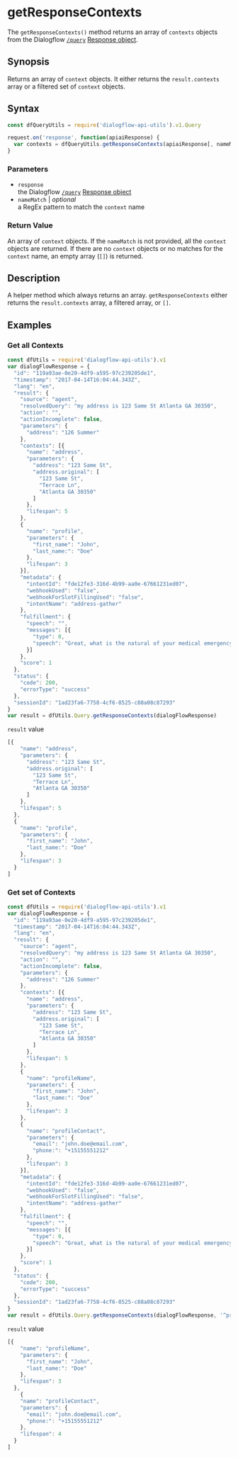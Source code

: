 # getResponseContexts
The `getResponseContexts()` method returns an array of `contexts` objects from the Dialogflow [`/query`](https://dialogflow.com/docs/reference/agent/query#get_and_post_responses) [Response object](https://dialogflow.com/docs/reference/agent/query#get_and_post_responses).

## Synopsis
Returns an array of `context` objects. It either returns the `result.contexts` array or a filtered set of `context` objects.

## Syntax

```js
const dfQueryUtils = require('dialogflow-api-utils').v1.Query

request.on('response', function(apiaiResponse) {
  var contexts = dfQueryUtils.getResponseContexts(apiaiResponse[, nameMatch])
}
```

### Parameters
- `response`<br>
   the Dialogflow [`/query`](https://dialogflow.com/docs/reference/agent/query#get_and_post_responses) [Response object](https://dialogflow.com/docs/reference/agent/query#get_and_post_responses)
- `nameMatch` | *optional*<br>
  a RegEx pattern to match the `context` name

### Return Value
An array of `context` objects. If the `nameMatch` is not provided, all the `context` objects are returned. If there are no `context` objects or no matches for the `context` name, an empty array (`[]`) is returned.

## Description
A helper method which always returns an array. `getResponseContexts` either returns the `result.contexts` array, a filtered array, or `[]`.

## Examples

### Get all Contexts
```js
const dfUtils = require('dialogflow-api-utils').v1
var dialogFlowResponse = {
  "id": "119a93ae-0e20-4df9-a595-97c239205de1",
  "timestamp": "2017-04-14T16:04:44.343Z",
  "lang": "en",
  "result": {
    "source": "agent",
    "resolvedQuery": "my address is 123 Same St Atlanta GA 30350",
    "action": "",
    "actionIncomplete": false,
    "parameters": {
      "address": "126 Summer"
    },
    "contexts": [{
      "name": "address",
      "parameters": {
        "address": "123 Same St",
        "address.original": [
          "123 Same St",
          "Terrace Ln",
          "Atlanta GA 30350"
        ]
      },
      "lifespan": 5
    },
    {
      "name": "profile",
      "parameters": {
        "first_name": "John",
        "last_name:": "Doe"
      },
      "lifespan": 3
    }],
    "metadata": {
      "intentId": "fde12fe3-316d-4b99-aa0e-67661231ed07",
      "webhookUsed": "false",
      "webhookForSlotFillingUsed": "false",
      "intentName": "address-gather"
    },
    "fulfillment": {
      "speech": "",
      "messages": [{
        "type": 0,
        "speech": "Great, what is the natural of your medical emergency?"
      }]
    },
    "score": 1
  },
  "status": {
    "code": 200,
    "errorType": "success"
  },
  "sessionId": "1ad23fa6-7758-4cf6-8525-c88a08c87293"
}
var result = dfUtils.Query.getResponseContexts(dialogFlowResponse)
```
`result` value

```js
[{
    "name": "address",
    "parameters": {
      "address": "123 Same St",
      "address.original": [
        "123 Same St",
        "Terrace Ln",
        "Atlanta GA 30350"
      ]
    },
    "lifespan": 5
  },
  {
    "name": "profile",
    "parameters": {
      "first_name": "John",
      "last_name:": "Doe"
    },
    "lifespan": 3
  }
]
```
### Get set of Contexts
```js
const dfUtils = require('dialogflow-api-utils').v1
var dialogFlowResponse = {
  "id": "119a93ae-0e20-4df9-a595-97c239205de1",
  "timestamp": "2017-04-14T16:04:44.343Z",
  "lang": "en",
  "result": {
    "source": "agent",
    "resolvedQuery": "my address is 123 Same St Atlanta GA 30350",
    "action": "",
    "actionIncomplete": false,
    "parameters": {
      "address": "126 Summer"
    },
    "contexts": [{
      "name": "address",
      "parameters": {
        "address": "123 Same St",
        "address.original": [
          "123 Same St",
          "Terrace Ln",
          "Atlanta GA 30350"
        ]
      },
      "lifespan": 5
    },
    {
      "name": "profileName",
      "parameters": {
        "first_name": "John",
        "last_name:": "Doe"
      },
      "lifespan": 3
    },
    {
      "name": "profileContact",
      "parameters": {
        "email": "john.doe@email.com",
        "phone:": "+15155551212"
      },
      "lifespan": 3
    }],
    "metadata": {
      "intentId": "fde12fe3-316d-4b99-aa0e-67661231ed07",
      "webhookUsed": "false",
      "webhookForSlotFillingUsed": "false",
      "intentName": "address-gather"
    },
    "fulfillment": {
      "speech": "",
      "messages": [{
        "type": 0,
        "speech": "Great, what is the natural of your medical emergency?"
      }]
    },
    "score": 1
  },
  "status": {
    "code": 200,
    "errorType": "success"
  },
  "sessionId": "1ad23fa6-7758-4cf6-8525-c88a08c87293"
}
var result = dfUtils.Query.getResponseContexts(dialogFlowResponse, '^profile')
```
`result` value

```js
[{
    "name": "profileName",
    "parameters": {
      "first_name": "John",
      "last_name:": "Doe"
    },
    "lifespan": 3
  },
    {
    "name": "profileContact",
    "parameters": {
      "email": "john.doe@email.com",
      "phone:": "+15155551212"
    },
    "lifespan": 4
  }
]
```
